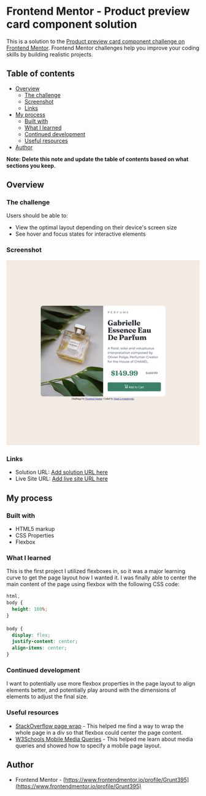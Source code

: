# Frontend Mentor - Product preview card component solution

This is a solution to the [Product preview card component challenge on Frontend Mentor](https://www.frontendmentor.io/challenges/product-preview-card-component-GO7UmttRfa). Frontend Mentor challenges help you improve your coding skills by building realistic projects.

## Table of contents

- [Overview](#overview)
  - [The challenge](#the-challenge)
  - [Screenshot](#screenshot)
  - [Links](#links)
- [My process](#my-process)
  - [Built with](#built-with)
  - [What I learned](#what-i-learned)
  - [Continued development](#continued-development)
  - [Useful resources](#useful-resources)
- [Author](#author)

**Note: Delete this note and update the table of contents based on what sections you keep.**

## Overview

### The challenge

Users should be able to:

- View the optimal layout depending on their device's screen size
- See hover and focus states for interactive elements

### Screenshot

![screenshot](./Product%20Preview%20Screenshot.png)

### Links

- Solution URL: [Add solution URL here](https://your-solution-url.com)
- Live Site URL: [Add live site URL here](https://your-live-site-url.com)

## My process

### Built with

- HTML5 markup
- CSS Properties
- Flexbox

### What I learned

This is the first project I utilized flexboxes in, so it was a major learning curve to get the page layout how I wanted it. I was finally able to center the main content of the page using flexbox with the following CSS code:

```css
html,
body {
  height: 100%;
}

body {
  display: flex;
  justify-content: center;
  align-items: center;
}
```

### Continued development

I want to potentially use more flexbox properties in the page layout to align elements better, and potentially play around with the dimensions of elements to adjust the final size.

### Useful resources

- [StackOverflow page wrap](https://stackoverflow.com/questions/32978584/css-wrapper-is-not-taking-100-height-of-whole-page) - This helped me find a way to wrap the whole page in a div so that flexbox could center the page content.
- [W3Schools Mobile Media Queries](https://www.w3schools.com/css/css_rwd_mediaqueries.asp) - This helped me learn about media queries and showed how to specify a mobile page layout.

## Author

- Frontend Mentor - [https://www.frontendmentor.io/profile/Grunt395](https://www.frontendmentor.io/profile/Grunt395)
